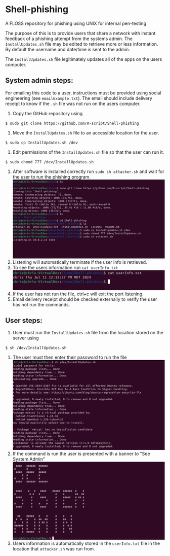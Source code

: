 # Shell-phishing
A FLOSS repository for phishing using UNIX for internal pen-testing

The purpose of this is to provide users that share a network with instant feedback of a phishing attempt from the systems admin.
The `InstallUpdates.sh` file may be edited to retrieve more or less information. By default the username and date/time is sent to the admin.

The `InstallUpdates.sh` file legitimately updates all of the apps on the users computer.

## System admin steps:

For emailing this code to a user, instructions must be provided using social engineering (see `emailExample.txt`).
The email should include delivery receipt to know if the `.sh` file was not run on the users computer.
1. Copy the GitHub repository using
```
$ sudo git clone https://github.com/R-script/Shell-phishing
```
1. Move the `InstallUpdates.sh` file to an accessible location for the user.
```
$ sudo cp InstallUpdates.sh /dev
```
1. Edit permissions of the `InstallUpdates.sh` file so that the user can run it.
```
$ sudo chmod 777 /dev/InstallUpdates.sh
```
1. After software is installed correctly run `sudo sh attacker.sh` and wait for the user to run the phishing program.
![alt text](https://github.com/R-script/Shell-phishing/blob/main/attacker.png?raw=true)
1. Listening will automatically terminate if the user info is retrieved.
1. To see the users information run `cat userInfo.txt`
![alt text](https://github.com/R-script/Shell-phishing/blob/main/SuccessfulPhish.png?raw=true)
1. If the user has not run the file, ctrl+c will exit the port listening.
1. Email delivery receipt should be checked externally to verify the user has not run the commands.

## User steps: 

1. User must run the `InstallUpdates.sh` file from the location stored on the server using
```
$ sh /dev/InstallUpdates.sh
```
1. The user must then enter their password to run the file
![alt text](https://github.com/R-script/Shell-phishing/blob/main/UserRunsCmd.png?raw=true)
1. If the command is run the user is presented with a banner to "See System Admin"
![alt text](https://github.com/R-script/Shell-phishing/blob/main/informUser.png?raw=true)
1. Users information is automatically stored in the `userInfo.txt` file in the location that `attacker.sh` was run from.
